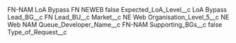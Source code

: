 <?xml version="1.0" encoding="UTF-8"?>
<CustomMetadata xmlns="http://soap.sforce.com/2006/04/metadata" xmlns:xsi="http://www.w3.org/2001/XMLSchema-instance" xmlns:xsd="http://www.w3.org/2001/XMLSchema">
    <label>FN-NAM LoA Bypass FN NEWEB</label>
    <protected>false</protected>
    <values>
        <field>Expected_LoA_Level__c</field>
        <value xsi:type="xsd:string">LoA Bypass</value>
    </values>
    <values>
        <field>Lead_BG__c</field>
        <value xsi:type="xsd:string">FN</value>
    </values>
    <values>
        <field>Lead_BU__c</field>
        <value xsi:nil="true"/>
    </values>
    <values>
        <field>Market__c</field>
        <value xsi:type="xsd:string">NE Web</value>
    </values>
    <values>
        <field>Organisation_Level_5__c</field>
        <value xsi:type="xsd:string">NE Web NAM</value>
    </values>
    <values>
        <field>Queue_Developer_Name__c</field>
        <value xsi:type="xsd:string">FN-NAM</value>
    </values>
    <values>
        <field>Supporting_BGs__c</field>
        <value xsi:type="xsd:boolean">false</value>
    </values>
    <values>
        <field>Type_of_Request__c</field>
        <value xsi:nil="true"/>
    </values>
</CustomMetadata>
